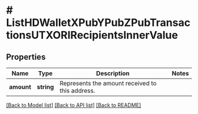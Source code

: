 # # ListHDWalletXPubYPubZPubTransactionsUTXORIRecipientsInnerValue

## Properties

Name | Type | Description | Notes
------------ | ------------- | ------------- | -------------
**amount** | **string** | Represents the amount received to this address. |

[[Back to Model list]](../../README.md#models) [[Back to API list]](../../README.md#endpoints) [[Back to README]](../../README.md)
